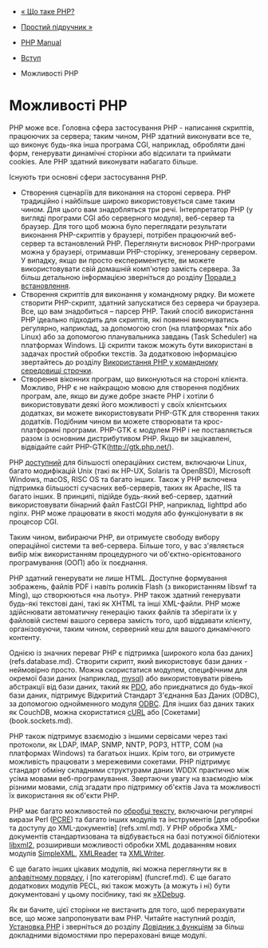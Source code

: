 - [« Що таке PHP?](intro-whatis.md)
- [Простий підручник »](tutorial.md)

- [PHP Manual](index.md)
- [Вступ](introduction.md)
- Можливості PHP

# Можливості PHP

PHP може все. Головна сфера застосування PHP - написання скриптів,
працюючих за сервера; таким чином, PHP здатний виконувати все
те, що виконує будь-яка інша програма CGI, наприклад, обробляти
дані форм, генерувати динамічні сторінки або відсилати та приймати
cookies. Але PHP здатний виконувати набагато більше.

Існують три основні сфери застосування PHP.

- Створення сценаріїв для виконання на стороні сервера. PHP
традиційно і найбільше широко використовується саме таким чином. Для
цього вам знадобляться три речі. Інтерпретатор PHP (у вигляді
програми CGI або серверного модуля), веб-сервер та браузер. Для того
щоб можна було переглядати результати виконання PHP-скриптів у
браузері, потрібен працюючий веб-сервер та встановлений PHP.
Переглянути висновок PHP-програми можна у браузері, отримавши
PHP-сторінку, згенеровану сервером. У випадку, якщо ви просто
експериментуєте, ви можете використовувати свій домашній
комп'ютер замість сервера. За більш детальною інформацією зверніться
до розділу [Поради з встановлення](install.md).
- Створення скриптів для виконання у командному рядку. Ви можете
створити PHP-скрипт, здатний запускатися без сервера чи браузера.
Все, що вам знадобиться – парсер PHP. Такий спосіб використання
PHP ідеально підходить для скриптів, які повинні виконуватись
регулярно, наприклад, за допомогою cron (на платформах \*nix або Linux)
або за допомогою планувальника завдань (Task Scheduler) на платформах
Windows. Ці скрипти також можуть бути використані в задачах простий
обробки текстів. За додатковою інформацією звертайтесь до розділу
[Використання PHP у командному середовищі
строчки](features.commandline.md).
- Створення віконних програм, що виконуються на стороні клієнта.
Можливо, PHP є не найкращою мовою для створення подібних
програм, але, якщо ви дуже добре знаєте PHP і хотіли б
використовувати деякі його можливості у своїх клієнтських
додатках, ви можете використовувати PHP-GTK для створення таких
додатків. Подібним чином ви можете створювати та
крос-платформні програми. PHP-GTK є модулем PHP і не
поставляється разом із основним дистрибутивом PHP. Якщо ви
зацікавлені, відвідайте сайт PHP-GTK(http://gtk.php.net/).

PHP [доступний](install.md) для більшості операційних систем,
включаючи Linux, багато модифікацій Unix (такі як HP-UX, Solaris та
OpenBSD), Microsoft Windows, macOS, RISC OS та багато інших. Також у PHP
включена підтримка більшості сучасних веб-серверів, таких як
Apache, IIS та багато інших. В принципі, підійде будь-який веб-сервер,
здатний використовувати бінарний файл FastCGI PHP, наприклад, lighttpd або
nginx. PHP може працювати в якості модуля або функціонувати в
як процесор CGI.

Таким чином, вибираючи PHP, ви отримуєте свободу вибору операційної
системи та веб-сервера. Більше того, у вас з'являється вибір між
використанням процедурного чи об'єктно-орієнтованого
програмування (ООП) або їх поєднання.

PHP здатний генерувати не лише HTML. Доступне формування
зображень, файлів PDF і навіть роликів Flash (з використанням libswf та
Ming), що створюються «на льоту». PHP також здатний генерувати будь-які
текстові дані, такі як XHTML та інші XML-файли. PHP може
здійснювати автоматичну генерацію таких файлів та зберігати їх у
файловій системі вашого сервера замість того, щоб віддавати клієнту,
організовуючи, таким чином, серверний кеш для вашого динамічного
контенту.

Однією із значних переваг PHP є підтримка [широкого кола
баз даних] (refs.database.md). Створити скрипт, який використовує бази
даних - неймовірно просто. Можна скористатися модулем, специфічним
для окремої бази даних (наприклад, [mysql](book.mysqli.md)) або
використовувати рівень абстракції від бази даних, такий як
[PDO](book.pdo.md), або приєднатися до будь-якої бази даних,
підтримує Відкритий Стандарт З'єднання Баз Даних (ODBC), за допомогою
однойменного модуля [ODBC](book.uodbc.md). Для інших баз даних
таких як CouchDB, можна скористатися [cURL](book.curl.md) або
[Сокетами] (book.sockets.md).

PHP також підтримує взаємодію з іншими сервісами через такі
протоколи, як LDAP, IMAP, SNMP, NNTP, POP3, HTTP, COM (на платформах
Windows) та багатьох інших. Крім того, ви отримуєте можливість працювати
з мережевими сокетами. PHP підтримує стандарт обміну складними
структурами даних WDDX практично між усіма мовами
веб-програмування. Звертаючи увагу на взаємодію між
різними мовами, слід згадати про підтримку об'єктів Java та
можливості їх використання як об'єкти PHP.

PHP має багато можливостей по [обробці
тексту](refs.basic.text.md), включаючи регулярні вирази Perl
([PCRE](book.pcre.md)) та багато інших модулів та інструментів [для
обробки та доступу до XML-документів] (refs.xml.md). У PHP обробка
XML-документів стандартизована та відбувається на базі потужної бібліотеки
[libxml2](book.libxml.md), розширивши можливості обробки XML
додаванням нових модулів [SimpleXML](book.simplexml.md),
[XMLReader](book.xmlreader.md) та [XMLWriter](book.xmlwriter.md).

Є ще багато інших цікавих модулів, які можна переглянути як
в [алфавітному порядку](extensions.md), і [по
категоріям] (funcref.md). Є ще багато додаткових модулів PECL,
які також можуть (а можуть і ні) бути документовані у цьому
посібнику, такі як [»XDebug](http://xdebug.org/).

Як ви бачите, цієї сторінки не вистачить для того, щоб перерахувати все,
що може запропонувати вам PHP. Читайте наступний розділ, [Установка
PHP](install.md) і зверніться до розділу [Довідник з
функціям](funcref.md) за більш докладними відомостями про перераховані
вище модулі.
